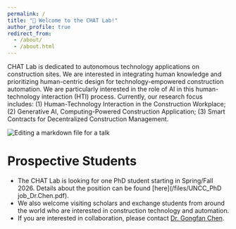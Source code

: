 ```yaml
---
permalink: /
title: "👏 Welcome to the CHAT Lab!"
author_profile: true
redirect_from: 
  - /about/
  - /about.html
---
```


CHAT Lab is dedicated to autonomous technology applications on construction sites. We are interested in integrating human knowledge and prioritizing human-centric design for technology-empowered construction automation. We are particularly interested in the role of AI in this human-technology interaction (HTI) process. Currently, our research focus includes: (1) Human-Technology Interaction in the Construction Workplace; (2) Generative AI, Computing-Powered Construction Application; (3) Smart Contracts for Decentralized Construction Management.

![Editing a markdown file for a talk](/images/HTI.bmp)


Prospective Students
======
* The CHAT Lab is looking for one PhD student starting in Spring/Fall 2026. Details about the position can be found [here](/files/UNCC_PhD job_Dr.Chen.pdf).
* We also welcome visiting scholars and exchange students from around the world who are interested in construction technology and automation.
* If you are interested in collaboration, please contact [Dr. Gongfan Chen](gchen12@charlotte.edu).
